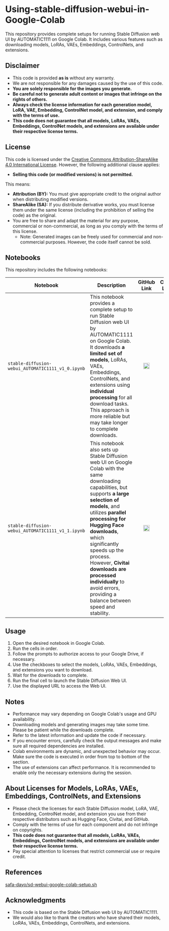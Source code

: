 # Using-stable-diffusion-webui-in-Google-Colab

This repository provides complete setups for running Stable Diffusion web UI by AUTOMATIC1111 on Google Colab. It includes various features such as downloading models, LoRAs, VAEs, Embeddings, ControlNets, and extensions.

## Disclaimer

*   This code is provided **as is** without any warranty.
*   We are not responsible for any damages caused by the use of this code.
*   **You are solely responsible for the images you generate.**
*   **Be careful not to generate adult content or images that infringe on the rights of others.**
*   **Always check the license information for each generation model, LoRA, VAE, Embedding, ControlNet model, and extension, and comply with the terms of use.**
*   **This code does not guarantee that all models, LoRAs, VAEs, Embeddings, ControlNet models, and extensions are available under their respective license terms.**

## License

This code is licensed under the [Creative Commons Attribution-ShareAlike 4.0 International License](https://creativecommons.org/licenses/by-sa/4.0/). However, the following additional clause applies:

*   **Selling this code (or modified versions) is not permitted.**

This means:

*   **Attribution (BY):** You must give appropriate credit to the original author when distributing modified versions.
*   **ShareAlike (SA):** If you distribute derivative works, you must license them under the same license (including the prohibition of selling the code) as the original.
*   You are free to share and adapt the material for any purpose, commercial or non-commercial, as long as you comply with the terms of this license.
    * Note: Generated images can be freely used for commercial and non-commercial purposes. However, the code itself cannot be sold.

## Notebooks

This repository includes the following notebooks:

| Notebook                                          | Description                                                                                                                                                                                             | <div style="text-align: center;">GitHub Link</div>                                                                                                                              | <div style="text-align: center;">Colab Link</div>                                                                                                                                |
| ------------------------------------------------- | ------------------------------------------------------------------------------------------------------------------------------------------------------------------------------------------------------- | ------------------------------------------------------------------------------------------------------------------------------------------------- | ------------------------------------------------------------------------------------------------------------------------------------------------- |
| `stable-diffusion-webui_AUTOMATIC1111_v1_0.ipynb` | This notebook provides a complete setup to run Stable Diffusion web UI by AUTOMATIC1111 on Google Colab. It downloads **a limited set of models**, LoRAs, VAEs, Embeddings, ControlNets, and extensions using **individual processing** for all download tasks. This approach is more reliable but may take longer to complete downloads.  | <div style="text-align: center;">[<img src="https://github.githubassets.com/images/modules/logos_page/GitHub-Mark.png" width="20" height="20" alt="GitHub" />](https://github.com/yf591/Using-stable-diffusion-webui-in-Google-Colab/blob/main/stable_diffusion_webui_AUTOMATIC1111_v1_0.ipynb)</div> | <div style="text-align: center;">[<img src="https://colab.research.google.com/img/colab_favicon_256px.png" width="20" height="20" alt="Colab" />](https://colab.research.google.com/github/yf591/Using-stable-diffusion-webui-in-Google-Colab/blob/main/stable_diffusion_webui_AUTOMATIC1111_v1_0.ipynb)</div> |
| `stable-diffusion-webui_AUTOMATIC1111_v1_1.ipynb` | This notebook also sets up Stable Diffusion web UI on Google Colab with the same downloading capabilities, but supports **a large selection of models**, and utilizes **parallel processing for Hugging Face downloads**, which significantly speeds up the process. However, **Civitai downloads are processed individually** to avoid errors, providing a balance between speed and stability.       | <div style="text-align: center;">[<img src="https://github.githubassets.com/images/modules/logos_page/GitHub-Mark.png" width="20" height="20" alt="GitHub" />](https://github.com/yf591/Using-stable-diffusion-webui-in-Google-Colab/blob/main/stable_diffusion_webui_AUTOMATIC1111_v1_1.ipynb)</div> | <div style="text-align: center;">[<img src="https://colab.research.google.com/img/colab_favicon_256px.png" width="20" height="20" alt="Colab" />](https://colab.research.google.com/github/yf591/Using-stable-diffusion-webui-in-Google-Colab/blob/main/stable_diffusion_webui_AUTOMATIC1111_v1_1.ipynb)</div> |
## Usage

1.  Open the desired notebook in Google Colab.
2.  Run the cells in order.
3.  Follow the prompts to authorize access to your Google Drive, if necessary.
4.  Use the checkboxes to select the models, LoRAs, VAEs, Embeddings, and extensions you want to download.
5.  Wait for the downloads to complete.
6.  Run the final cell to launch the Stable Diffusion Web UI.
7.  Use the displayed URL to access the Web UI.

## Notes

*   Performance may vary depending on Google Colab's usage and GPU availability.
*   Downloading models and generating images may take some time. Please be patient while the downloads complete.
*   Refer to the latest information and update the code if necessary.
*   If you encounter errors, carefully check the output messages and make sure all required dependencies are installed.
*   Colab environments are dynamic, and unexpected behavior may occur. Make sure the code is executed in order from top to bottom of the section.
*   The use of extensions can affect performance. It is recommended to enable only the necessary extensions during the session.

## About Licenses for Models, LoRAs, VAEs, Embeddings, ControlNets, and Extensions

*   Please check the licenses for each Stable Diffusion model, LoRA, VAE, Embedding, ControlNet model, and extension you use from their respective distributors such as Hugging Face, Civitai, and GitHub.
*   Comply with the terms of use for each component and do not infringe on copyrights.
*   **This code does not guarantee that all models, LoRAs, VAEs, Embeddings, ControlNet models, and extensions are available under their respective license terms.**
*   Pay special attention to licenses that restrict commercial use or require credit.

## References

[safa-dayo/sd-webui-google-colab-setup.sh](https://gist.github.com/safa-dayo/b25f3737675c7667fefb51498dbf7212)

## Acknowledgments

*   This code is based on the Stable Diffusion web UI by AUTOMATIC1111.
*   We would also like to thank the creators who have shared their models, LoRAs, VAEs, Embeddings, ControlNets, and extensions.
